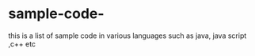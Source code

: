 # sample-code-
this is a list of sample code in various languages such as java, java script ,c++ etc
